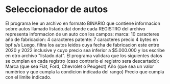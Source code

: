 # Seleccionador de autos

 El programa lee un archivo en formato BINARIO que contiene informacion sobre autos llamado listado.dat
 donde cada REGISTRO del archivo representa informacion de un auto con los campos: 
   marca:							10 caracteres
   año de fabricacion:				4 caracteres
   patente:						7 caracteres
   precio							4 bytes en bpf s/s
Luego, filtra los autos leidos cuya fecha de fabricacion este entre 2020 y 2022 inclusive y cuyo precio sea inferior a $5.000.000 y los escribe en otro archivo "listado.dat".
El programa validara que los siguientes datos se cumplan en cada registro (caso contrario el registro sera descartado):
   Marca (que sea Fiat, Ford, Chevrolet o Peugeot)
   Año (que sea un valor numérico y que cumpla la condicion indicada del rango) 
   Precio que cumpla con el limite indicado.
